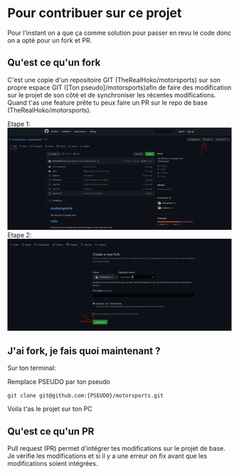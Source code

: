# Pour contribuer sur ce projet
Pour l'instant on a que ça comme solution pour passer en revu le code donc on a opté pour un fork et PR.

## Qu'est ce qu'un fork
C'est une copie d'un repositoire GIT (TheRealHoko/motorsports) sur son propre espace GIT ([Ton pseudo]/motorsports)afin de faire des modification sur le projet de son côté et de synchroniser les récentes modifications. Quand t'as une feature prête tu peux faire un PR sur le repo de base (TheRealHoko/motorsports).

Etape 1: 
![Etape1](assets/f1.PNG)
Etape 2: 
![Etape2](assets/f2.PNG)

## J'ai fork, je fais quoi maintenant ?
Sur ton terminal:

Remplace PSEUDO par ton pseudo
```
git clone git@github.com:{PSEUDO}/motorsports.git
```
Voila t'as le projet sur ton PC

## Qu'est ce qu'un PR
Pull request (PR) permet d'intégrer tes modifications sur le projet de base. Je vérifie les modifications et si il y a une erreur on fix avant que les modifications soient intégrées.